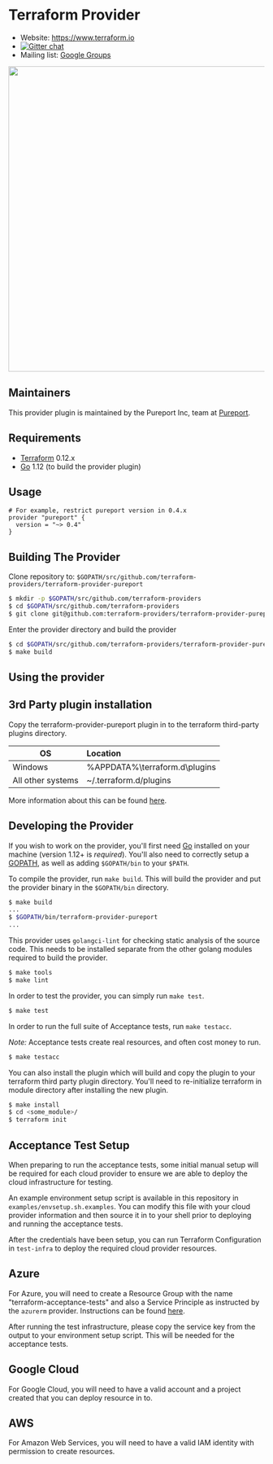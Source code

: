 Terraform Provider
==================

- Website: https://www.terraform.io
- [![Gitter chat](https://badges.gitter.im/hashicorp-terraform/Lobby.png)](https://gitter.im/hashicorp-terraform/Lobby)
- Mailing list: [Google Groups](http://groups.google.com/group/terraform-tool)

<img src="https://cdn.rawgit.com/hashicorp/terraform-website/master/content/source/assets/images/logo-hashicorp.svg" width="600px">

Maintainers
-----------

This provider plugin is maintained by the Pureport Inc, team at [Pureport](https://www.pureport.com).

Requirements
------------

- [Terraform](https://www.terraform.io/downloads.html) 0.12.x
- [Go](https://golang.org/doc/install) 1.12 (to build the provider plugin)

Usage
---------------------

```
# For example, restrict pureport version in 0.4.x
provider "pureport" {
  version = "~> 0.4"
}
```

Building The Provider
---------------------

Clone repository to: `$GOPATH/src/github.com/terraform-providers/terraform-provider-pureport`

```sh
$ mkdir -p $GOPATH/src/github.com/terraform-providers
$ cd $GOPATH/src/github.com/terraform-providers
$ git clone git@github.com:terraform-providers/terraform-provider-pureport
```

Enter the provider directory and build the provider

```sh
$ cd $GOPATH/src/github.com/terraform-providers/terraform-provider-pureport
$ make build
```

Using the provider
----------------------

## 3rd Party plugin installation

Copy the terraform-provider-pureport plugin in to the terraform third-party plugins directory.

| OS                | Location                        |
|-------------------|:--------------------------------|
| Windows           | %APPDATA%\terraform.d\plugins   |
| All other systems | ~/.terraform.d/plugins          |

More information about this can be found [here](https://www.terraform.io/docs/configuration/providers.html#third-party-plugins).

Developing the Provider
---------------------------

If you wish to work on the provider, you'll first need [Go](http://www.golang.org) installed on your machine (version 1.12+ is *required*).
You'll also need to correctly setup a [GOPATH](http://golang.org/doc/code.html#GOPATH), as well as adding `$GOPATH/bin` to your `$PATH`.

To compile the provider, run `make build`. This will build the provider and put the provider binary in the `$GOPATH/bin` directory.

```sh
$ make build
...
$ $GOPATH/bin/terraform-provider-pureport
...
```

This provider uses `golangci-lint` for checking static analysis of the source code. This needs to be
installed separate from the other golang modules required to build the provider.

```sh
$ make tools
$ make lint
```

In order to test the provider, you can simply run `make test`.

```sh
$ make test
```

In order to run the full suite of Acceptance tests, run `make testacc`.

*Note:* Acceptance tests create real resources, and often cost money to run.

```sh
$ make testacc
```

You can also install the plugin which will build and copy the plugin to your terraform third party
plugin directory. You'll need to re-initialize terraform in module directory after installing the
new plugin.

```sh
$ make install
$ cd <some_module>/
$ terraform init
```

Acceptance Test Setup
---------------------------

When preparing to run the acceptance tests, some initial manual setup will be required for each
cloud provider to ensure we are able to deploy the cloud infrastructure for testing.

An example environment setup script is available in this repository in
`examples/envsetup.sh.examples`. You can modify this file with your cloud provider information
and then source it in to your shell prior to deploying and running the acceptance tests.

After the credentials have been setup, you can run Terraform Configuration in `test-infra` to deploy
the required cloud provider resources.

## Azure

For Azure, you will need to create a Resource Group with the name "terraform-acceptance-tests" and
also a Service Principle as instructed by the `azurerm` provider. Instructions can be found [here](https://www.terraform.io/docs/providers/azurerm/auth/service_principal_client_secret.html).

After running the test infrastructure, please copy the service key from the output to your
environment setup script. This will be needed for the acceptance tests.

## Google Cloud

For Google Cloud, you will need to have a valid account and a project created that you can deploy
resource in to.

## AWS

For Amazon Web Services, you will need to have a valid IAM identity with permission to create
resources.

